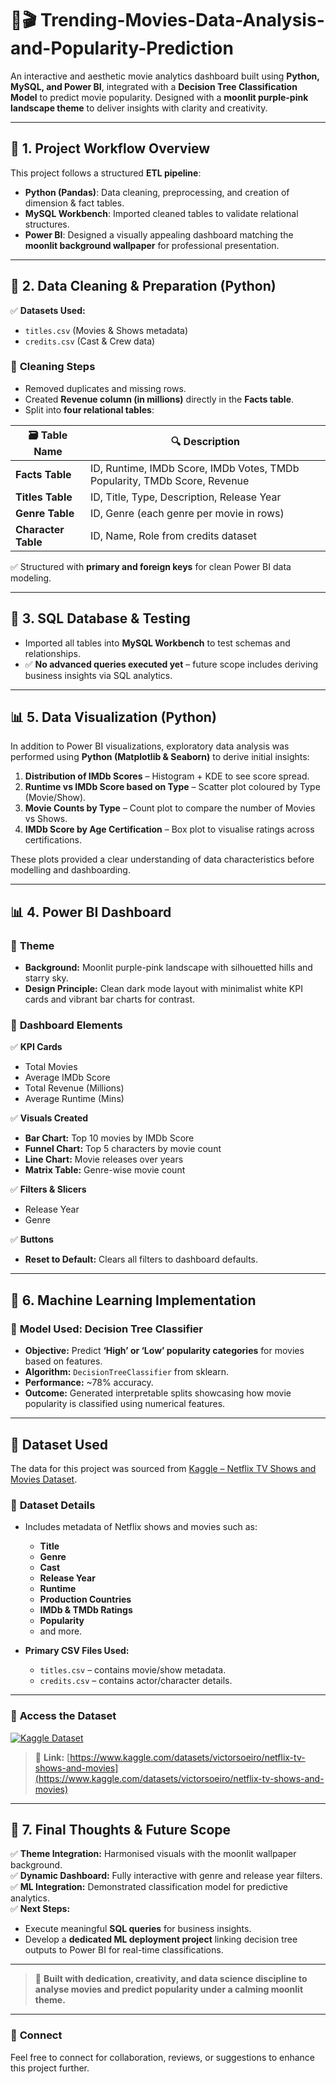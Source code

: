 # 🌌🎬 Trending-Movies-Data-Analysis-and-Popularity-Prediction


An interactive and aesthetic movie analytics dashboard built using **Python, MySQL, and Power BI**, integrated with a **Decision Tree Classification Model** to predict movie popularity. Designed with a **moonlit purple-pink landscape theme** to deliver insights with clarity and creativity.

---

## 🧩 **1. Project Workflow Overview**

This project follows a structured **ETL pipeline**:

- **Python (Pandas)**: Data cleaning, preprocessing, and creation of dimension & fact tables.
- **MySQL Workbench**: Imported cleaned tables to validate relational structures.
- **Power BI**: Designed a visually appealing dashboard matching the **moonlit background wallpaper** for professional presentation.

---

## 🧹 **2. Data Cleaning & Preparation (Python)**

✅ **Datasets Used:**
- `titles.csv` (Movies & Shows metadata)
- `credits.csv` (Cast & Crew data)

### 🔧 **Cleaning Steps**
- Removed duplicates and missing rows.
- Created **Revenue column (in millions)** directly in the **Facts table**.
- Split into **four relational tables**:

| 🗃 **Table Name** | 🔍 **Description** |
|-----------------|---------------------|
| **Facts Table** | ID, Runtime, IMDb Score, IMDb Votes, TMDb Popularity, TMDb Score, Revenue |
| **Titles Table** | ID, Title, Type, Description, Release Year |
| **Genre Table** | ID, Genre (each genre per movie in rows) |
| **Character Table** | ID, Name, Role from credits dataset |

✅ Structured with **primary and foreign keys** for clean Power BI data modeling.

---

## 💾 **3. SQL Database & Testing**

- Imported all tables into **MySQL Workbench** to test schemas and relationships.
- ✅ **No advanced queries executed yet** – future scope includes deriving business insights via SQL analytics.

---

## 📊 5. Data Visualization (Python)

In addition to Power BI visualizations, exploratory data analysis was performed using **Python (Matplotlib & Seaborn)** to derive initial insights:

1. **Distribution of IMDb Scores** – Histogram + KDE to see score spread.
2. **Runtime vs IMDb Score based on Type** – Scatter plot coloured by Type (Movie/Show).
3. **Movie Counts by Type** – Count plot to compare the number of Movies vs Shows.
4. **IMDb Score by Age Certification** – Box plot to visualise ratings across certifications.

These plots provided a clear understanding of data characteristics before modelling and dashboarding.

---

## 📊 **4. Power BI Dashboard**

### 🎨 **Theme**
- **Background:** Moonlit purple-pink landscape with silhouetted hills and starry sky.
- **Design Principle:** Clean dark mode layout with minimalist white KPI cards and vibrant bar charts for contrast.

### 🔷 **Dashboard Elements**

✅ **KPI Cards**
- Total Movies
- Average IMDb Score
- Total Revenue (Millions)
- Average Runtime (Mins)

✅ **Visuals Created**
- **Bar Chart:** Top 10 movies by IMDb Score
- **Funnel Chart:** Top 5 characters by movie count
- **Line Chart:** Movie releases over years
- **Matrix Table:** Genre-wise movie count

✅ **Filters & Slicers**
- Release Year
- Genre

✅ **Buttons**
- **Reset to Default:** Clears all filters to dashboard defaults.

---

## 🧠 **6. Machine Learning Implementation**

### 🔷 **Model Used:** Decision Tree Classifier

- **Objective:** Predict **‘High’ or ‘Low’ popularity categories** for movies based on features.
- **Algorithm:** `DecisionTreeClassifier` from sklearn.
- **Performance:** ~78% accuracy.
- **Outcome:** Generated interpretable splits showcasing how movie popularity is classified using numerical features.

---

## 📁 **Dataset Used**

The data for this project was sourced from [Kaggle – Netflix TV Shows and Movies Dataset](https://www.kaggle.com/datasets/victorsoeiro/netflix-tv-shows-and-movies).

### 📌 **Dataset Details**

- Includes metadata of Netflix shows and movies such as:
  - **Title**
  - **Genre**
  - **Cast**
  - **Release Year**
  - **Runtime**
  - **Production Countries**
  - **IMDb & TMDb Ratings**
  - **Popularity**
  - and more.

- **Primary CSV Files Used:**
  - `titles.csv` – contains movie/show metadata.
  - `credits.csv` – contains actor/character details.

---

### 🔗 **Access the Dataset**

[![Kaggle Dataset](https://img.shields.io/badge/View%20on-Kaggle-blue)](https://www.kaggle.com/datasets/victorsoeiro/netflix-tv-shows-and-movies)

> 📎 **Link:** [https://www.kaggle.com/datasets/victorsoeiro/netflix-tv-shows-and-movies](https://www.kaggle.com/datasets/victorsoeiro/netflix-tv-shows-and-movies)

---

## 📌 **7. Final Thoughts & Future Scope**

✅ **Theme Integration:** Harmonised visuals with the moonlit wallpaper background.  
✅ **Dynamic Dashboard:** Fully interactive with genre and release year filters.  
✅ **ML Integration:** Demonstrated classification model for predictive analytics.  
✅ **Next Steps:**
- Execute meaningful **SQL queries** for business insights.
- Develop a **dedicated ML deployment project** linking decision tree outputs to Power BI for real-time classifications.

---

> 🙌 **Built with dedication, creativity, and data science discipline to analyse movies and predict popularity under a calming moonlit theme.**

---

### 🔗 **Connect**

Feel free to connect for collaboration, reviews, or suggestions to enhance this project further.




